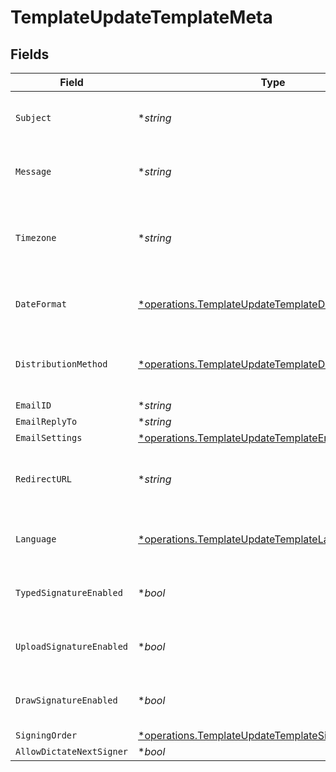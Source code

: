 # TemplateUpdateTemplateMeta


## Fields

| Field                                                                                                                       | Type                                                                                                                        | Required                                                                                                                    | Description                                                                                                                 |
| --------------------------------------------------------------------------------------------------------------------------- | --------------------------------------------------------------------------------------------------------------------------- | --------------------------------------------------------------------------------------------------------------------------- | --------------------------------------------------------------------------------------------------------------------------- |
| `Subject`                                                                                                                   | **string*                                                                                                                   | :heavy_minus_sign:                                                                                                          | The subject of the email that will be sent to the recipients.                                                               |
| `Message`                                                                                                                   | **string*                                                                                                                   | :heavy_minus_sign:                                                                                                          | The message of the email that will be sent to the recipients.                                                               |
| `Timezone`                                                                                                                  | **string*                                                                                                                   | :heavy_minus_sign:                                                                                                          | The timezone to use for date fields and signing the document. Example Etc/UTC, Australia/Melbourne                          |
| `DateFormat`                                                                                                                | [*operations.TemplateUpdateTemplateDateFormat](../../models/operations/templateupdatetemplatedateformat.md)                 | :heavy_minus_sign:                                                                                                          | The date format to use for date fields and signing the document.                                                            |
| `DistributionMethod`                                                                                                        | [*operations.TemplateUpdateTemplateDistributionMethod](../../models/operations/templateupdatetemplatedistributionmethod.md) | :heavy_minus_sign:                                                                                                          | The distribution method to use when sending the document to the recipients.                                                 |
| `EmailID`                                                                                                                   | **string*                                                                                                                   | :heavy_minus_sign:                                                                                                          | N/A                                                                                                                         |
| `EmailReplyTo`                                                                                                              | **string*                                                                                                                   | :heavy_minus_sign:                                                                                                          | N/A                                                                                                                         |
| `EmailSettings`                                                                                                             | [*operations.TemplateUpdateTemplateEmailSettings](../../models/operations/templateupdatetemplateemailsettings.md)           | :heavy_minus_sign:                                                                                                          | N/A                                                                                                                         |
| `RedirectURL`                                                                                                               | **string*                                                                                                                   | :heavy_minus_sign:                                                                                                          | The URL to which the recipient should be redirected after signing the document.                                             |
| `Language`                                                                                                                  | [*operations.TemplateUpdateTemplateLanguage](../../models/operations/templateupdatetemplatelanguage.md)                     | :heavy_minus_sign:                                                                                                          | The language to use for email communications with recipients.                                                               |
| `TypedSignatureEnabled`                                                                                                     | **bool*                                                                                                                     | :heavy_minus_sign:                                                                                                          | Whether to allow recipients to sign using a typed signature.                                                                |
| `UploadSignatureEnabled`                                                                                                    | **bool*                                                                                                                     | :heavy_minus_sign:                                                                                                          | Whether to allow recipients to sign using an uploaded signature.                                                            |
| `DrawSignatureEnabled`                                                                                                      | **bool*                                                                                                                     | :heavy_minus_sign:                                                                                                          | Whether to allow recipients to sign using a draw signature.                                                                 |
| `SigningOrder`                                                                                                              | [*operations.TemplateUpdateTemplateSigningOrder](../../models/operations/templateupdatetemplatesigningorder.md)             | :heavy_minus_sign:                                                                                                          | N/A                                                                                                                         |
| `AllowDictateNextSigner`                                                                                                    | **bool*                                                                                                                     | :heavy_minus_sign:                                                                                                          | N/A                                                                                                                         |
